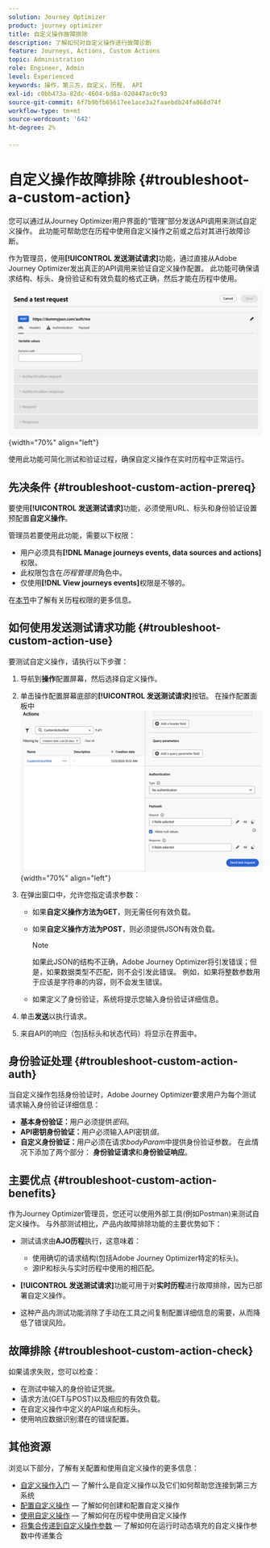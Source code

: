 ```yaml
---
solution: Journey Optimizer
product: journey optimizer
title: 自定义操作故障排除
description: 了解如何对自定义操作进行故障诊断
feature: Journeys, Actions, Custom Actions
topic: Administration
role: Engineer, Admin
level: Experienced
keywords: 操作，第三方，自定义，历程， API
exl-id: c0bb473a-82dc-4604-bd8a-020447ac0c93
source-git-commit: 6f7b9bfb65617ee1ace3a2faaebdb24fa068d74f
workflow-type: tm+mt
source-wordcount: '642'
ht-degree: 2%

---
```


# 自定义操作故障排除 {#troubleshoot-a-custom-action}

您可以通过从Journey Optimizer用户界面的“管理”部分发送API调用来测试自定义操作。 此功能可帮助您在历程中使用自定义操作之前或之后对其进行故障诊断。

作为管理员，使用&#x200B;**[!UICONTROL 发送测试请求]**&#x200B;功能，通过直接从Adobe Journey Optimizer发出真正的API调用来验证自定义操作配置。 此功能可确保请求结构、标头、身份验证和有效负载的格式正确，然后才能在历程中使用。

![](assets/send-test-request.png){width="70%" align="left"}

使用此功能可简化测试和验证过程，确保自定义操作在实时历程中正常运行。

## 先决条件 {#troubleshoot-custom-action-prereq}

要使用&#x200B;**[!UICONTROL 发送测试请求]**&#x200B;功能，必须使用URL、标头和身份验证设置预配置&#x200B;**自定义操作**。

管理员若要使用此功能，需要以下权限：

* 用户必须具有&#x200B;**[!DNL Manage journeys events, data sources and actions]**&#x200B;权限。
* 此权限包含在&#x200B;*历程管理员*&#x200B;角色中。
* 仅使用&#x200B;**[!DNL View journeys events]**&#x200B;权限是不够的。

在[本节](../administration/high-low-permissions.md#journey-capability)中了解有关历程权限的更多信息。

## 如何使用发送测试请求功能 {#troubleshoot-custom-action-use}

要测试自定义操作，请执行以下步骤：

1. 导航到&#x200B;**操作**&#x200B;配置屏幕，然后选择自定义操作。
1. 单击操作配置屏幕底部的&#x200B;**[!UICONTROL 发送测试请求]**&#x200B;按钮。
   在操作配置面板中![发送测试请求按钮](assets/test-request.png){width="70%" align="left"}
1. 在弹出窗口中，允许您指定请求参数：

   * 如果&#x200B;**自定义操作方法为GET**，则无需任何有效负载。
   * 如果&#x200B;**自定义操作方法为POST**，则必须提供JSON有效负载。

     >[!NOTE]
     >
     >如果此JSON的结构不正确，Adobe Journey Optimizer将引发错误；但是，如果数据类型不匹配，则不会引发此错误。 例如，如果将整数参数用于应该是字符串的内容，则不会发生错误。

   * 如果定义了身份验证，系统将提示您输入身份验证详细信息。

1. 单击&#x200B;**发送**&#x200B;以执行请求。
1. 来自API的响应（包括标头和状态代码）将显示在界面中。

## 身份验证处理 {#troubleshoot-custom-action-auth}

当自定义操作包括身份验证时，Adobe Journey Optimizer要求用户为每个测试请求输入身份验证详细信息：

* **基本身份验证：**&#x200B;用户必须提供&#x200B;*密码*。
* **API密钥身份验证：**&#x200B;用户必须输入API密钥&#x200B;*值*。
* **自定义身份验证：**&#x200B;用户必须在请求&#x200B;*bodyParam*&#x200B;中提供身份验证参数。 在此情况下添加了两个部分： **身份验证请求**&#x200B;和&#x200B;**身份验证响应**。

## 主要优点 {#troubleshoot-custom-action-benefits}

作为Journey Optimizer管理员，您还可以使用外部工具(例如Postman)来测试自定义操作。 与外部测试相比，产品内故障排除功能的主要优势如下：

* 测试请求由&#x200B;**AJO历程**&#x200B;执行，这意味着：

   * 使用确切的请求结构(包括Adobe Journey Optimizer特定的标头)。
   * 源IP和标头与实时历程中使用的相匹配。

* **[!UICONTROL 发送测试请求]**&#x200B;功能可用于对&#x200B;**实时历程**&#x200B;进行故障排除，因为已部署自定义操作。

* 这种产品内测试功能消除了手动在工具之间复制配置详细信息的需要，从而降低了错误风险。

## 故障排除 {#troubleshoot-custom-action-check}

如果请求失败，您可以检查：

* 在测试中输入的身份验证凭据。
* 请求方法(GET与POST)以及相应的有效负载。
* 在自定义操作中定义的API端点和标头。
* 使用响应数据识别潜在的错误配置。

## 其他资源

浏览以下部分，了解有关配置和使用自定义操作的更多信息：

* [自定义操作入门](../action/action.md) — 了解什么是自定义操作以及它们如何帮助您连接到第三方系统
* [配置自定义操作](../action/about-custom-action-configuration.md) — 了解如何创建和配置自定义操作
* [使用自定义操作](../building-journeys/using-custom-actions.md) — 了解如何在历程中使用自定义操作
* [将集合传递到自定义操作参数](../building-journeys/collections.md) — 了解如何在运行时动态填充的自定义操作参数中传递集合

